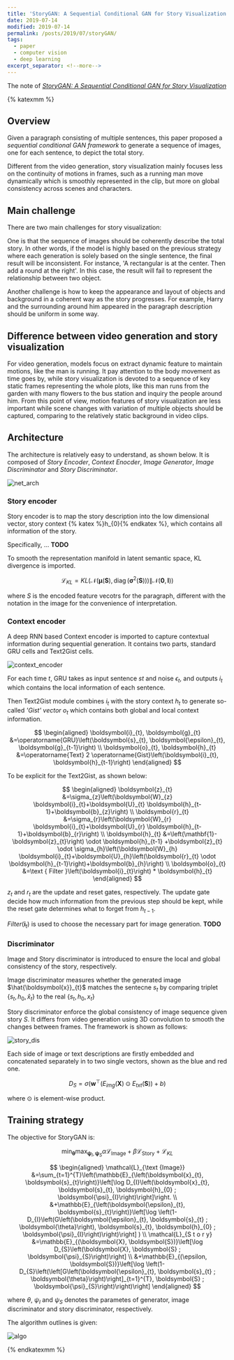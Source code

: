 ```yaml
---
title: 'StoryGAN: A Sequential Conditional GAN for Story Visualization'
date: 2019-07-14
modified: 2019-07-14
permalink: /posts/2019/07/storyGAN/
tags:
  - paper
  - computer vision
  - deep learning
excerpt_separator: <!--more-->
---
```


The note of [*StoryGAN: A Sequential Conditional GAN for Story Visualization*](https://arxiv.org/abs/1812.02784)

<!--more-->

{% katexmm %}

## Overview

Given a paragraph consisting of multiple sentences, this paper proposed a *sequential conditional GAN framework* to generate a sequence of images, one for each sentence, to depict the total story.

Different from the video generation, story visualization mainly focuses less on the continuity of motions in frames, such as a running man move dynamically which is smoothly represented in the clip, but more on global consistency across scenes and characters.

## Main challenge 

There are two main challenges for story visualization:

One is that the sequence of images should be coherently describe the total story. In other words, if the model is highly based on the previous strategy where each generation is solely based on the single sentence, the final result will be inconsistent. For instance, 'A rectangular is at the center. Then add a round at the right'. In this case, the result will fail to represent the relationship between two object.

Another challenge is how to keep the appearance and layout of objects and background in a coherent way as the story progresses. For example, Harry and the surrounding around him appeared in the paragraph description should be uniform in some way. 

## Difference between video generation and story visualization

For video generation, models focus on extract dynamic feature to maintain motions, like the man is running. It pay attention to the body movement as time goes by, while story visualization is devoted to a sequence of key static frames representing the whole plots, like this man runs from the garden with many flowers to the bus station and inquiry the people around him. From this point of view, motion features of story visualization are less important while scene changes with variation of multiple objects should be captured, comparing to the relatively static background in video clips.


## Architecture

The architecture is relatively easy to understand, as shown below. It is composed of *Story Encoder*, *Context Enocder*, *Image Generator*, *Image Discriminator* and *Story Discriminator*.

![net_arch](/assets/images/2019/07/storyGAN/net_arch.jpg)

### Story encoder

Story encoder is to map the story description into the low dimensional vector, story context {% katex %}h_{0}{% endkatex %}, which contains all information of the story.

Specifically, ... **TODO**

To smooth the representation manifold in latent semantic space, KL divergence is imported.

$$
\mathcal{L}_{K L}=K L\left(\mathcal{N}\left(\boldsymbol{\mu}(\boldsymbol{S}), \operatorname{diag}\left(\boldsymbol{\sigma}^{2}(\boldsymbol{S})\right)\right) \| \mathcal{N}(\mathbf{0}, \boldsymbol{I})\right)
$$

where $S$ is the encoded feature vecotrs for the paragraph, different with the notation in the image for the convenience of interpretation.

### Context encoder

A deep RNN based Context encoder is imported to capture contextual information during sequential generation. It contains two parts, standard GRU cells and Text2Gist cells.

![context_encoder](/assets/images/2019/07/storyGAN/context_encoder.jpg)

For each time $t$, GRU takes as input sentence $s{t}$ and noise $\epsilon_{t}$, and outputs $i_{t}$ which contains the local information of each sentence.

Then Text2Gist module combines $i_{t}$ with the story context $h_{t}$ to generate so-called *'Gist' vector* $o_{t}$ which contains both global and local context information.

$$
\begin{aligned} \boldsymbol{i}_{t}, \boldsymbol{g}_{t} &=\operatorname{GRU}\left(\boldsymbol{s}_{t}, \boldsymbol{\epsilon}_{t}, \boldsymbol{g}_{t-1}\right) \\ \boldsymbol{o}_{t}, \boldsymbol{h}_{t} &=\operatorname{Text} 2 \operatorname{Gist}\left(\boldsymbol{i}_{t}, \boldsymbol{h}_{t-1}\right) \end{aligned}
$$

To be explicit for the Text2Gist, as shown below:

$$
\begin{aligned} \boldsymbol{z}_{t} &=\sigma_{z}\left(\boldsymbol{W}_{z} \boldsymbol{i}_{t}+\boldsymbol{U}_{t} \boldsymbol{h}_{t-1}+\boldsymbol{b}_{z}\right) \\ \boldsymbol{r}_{t} &=\sigma_{r}\left(\boldsymbol{W}_{r} \boldsymbol{i}_{t}+\boldsymbol{U}_{r} \boldsymbol{h}_{t-1}+\boldsymbol{b}_{r}\right) \\ \boldsymbol{h}_{t} &=\left(\mathbf{1}-\boldsymbol{z}_{t}\right) \odot \boldsymbol{h}_{t-1} +\boldsymbol{z}_{t} \odot \sigma_{h}\left(\boldsymbol{W}_{h} \boldsymbol{i}_{t}+\boldsymbol{U}_{h}\left(\boldsymbol{r}_{t} \odot \boldsymbol{h}_{t-1}\right)+\boldsymbol{b}_{h}\right) \\ \boldsymbol{o}_{t} &=\text { Filter }\left(\boldsymbol{i}_{t}\right) * \boldsymbol{h}_{t} \end{aligned}
$$

$z_{t}$ and $r_{t}$ are the update and reset gates, respectively. The update gate decide how much information from the previous step should be kept, while the reset gate determines what to forget from $h_{t-1}$.

$Filter\left(\boldsymbol{i}_{t}\right)$ is used to choose the necessary part for image generation. **TODO**


### Discriminator

Image and Story discriminator is introduced to ensure the local and global consistency of the story, respectively.

Image discriminator measures whether the generated image $\hat{\boldsymbol{x}}_{t}$ matches the sentecne $s_{t}$ by comparing triplet $\left\{s_{t}, h_{0}, \hat{x}_{t}\right\}$ to the real $\left\{s_{t}, h_{0}, x_{t}\right\}$

Story discriminator enforce the global consistency of image sequence given story $S$. It differs from video generation using 3D convolution to smooth the changes between frames. The framework is shown as follows:

![story_dis](/assets/images/2019/07/storyGAN/story_dis.jpg)

Each side of image or text descriptions are firstly embedded and concatenated separately in to two single vectors, shown as the blue and red one.

$$
D_{S}=\sigma\left(\boldsymbol{w}^{\top}\left(E_{i m g}(\boldsymbol{X}) \odot E_{t x t}(\boldsymbol{S})\right)+b\right)
$$

where $\odot$ is element-wise product.

## Training strategy

The objective for StoryGAN is:

$$
\min _{\boldsymbol{\theta}} \max _{\boldsymbol{\psi}_{I}, \boldsymbol{\psi}_{S}} \alpha \mathcal{L}_{\text {Image}}+\beta \mathcal{L}_{\text {Story}}+\mathcal{L}_{K L}
$$

$$
\begin{aligned}
\mathcal{L}_{\text {Image}} &=\sum_{t=1}^{T}\left(\mathbb{E}_{\left(\boldsymbol{x}_{t}, \boldsymbol{s}_{t}\right)}\left[\log D_{I}\left(\boldsymbol{x}_{t}, \boldsymbol{s}_{t}, \boldsymbol{h}_{0} ; \boldsymbol{\psi}_{I}\right)\right]\right. \\ &+\mathbb{E}_{\left(\boldsymbol{\epsilon}_{t}, \boldsymbol{s}_{t}\right)}\left[\log \left(1-D_{I}\left(G\left(\boldsymbol{\epsilon}_{t}, \boldsymbol{s}_{t} ; \boldsymbol{\theta}\right), \boldsymbol{s}_{t}, \boldsymbol{h}_{0} ; \boldsymbol{\psi}_{I}\right)\right)\right] ) \\ 
\mathcal{L}_{S t o r y} &=\mathbb{E}_{(\boldsymbol{X}, \boldsymbol{S})}\left[\log D_{S}\left(\boldsymbol{X}, \boldsymbol{S} ; \boldsymbol{\psi}_{S}\right)\right] \\ &+\mathbb{E}_{(\epsilon, \boldsymbol{S})}\left[\log \left(1-D_{S}\left(\left[G\left(\boldsymbol{\epsilon}_{t}, \boldsymbol{s}_{t} ; \boldsymbol{\theta}\right)\right]_{t=1}^{T}, \boldsymbol{S} ; \boldsymbol{\psi}_{S}\right)\right)\right]
\end{aligned}
$$

where $\theta$, $\psi_{I}$ and $\psi_{S}$ denotes the parametes of generator, image discriminator and story discriminator, respectively. 

The algorithm outlines is given:

![algo](/assets/images/2019/07/storyGAN/algo.jpg)

{% endkatexmm %}
